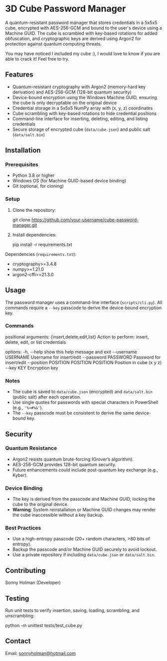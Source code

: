 # 3D Cube Password Manager

A quantum-resistant password manager that stores credentials in a 5x5x5 cube, encrypted with AES-256-GCM and bound to the user's device using a Machine GUID. The cube is scrambled with key-based rotations for added obfuscation, and cryptographic keys are derived using Argon2 for protection against quantum computing threats.

You may have noticed I included my cube :), I would love to know if you are able to crack it! Feel free to try. 

## Features

- Quantum-resistant cryptography with Argon2 (memory-hard key derivation) and AES-256-GCM (128-bit quantum security)
- Device-bound encryption using the Windows Machine GUID, ensuring the cube is only decryptable on the original device
- Credential storage in a 5x5x5 NumPy array with (x, y, z) coordinates
- Cube scrambling with key-based rotations to hide credential positions
- Command-line interface for inserting, deleting, editing, and listing credentials
- Secure storage of encrypted cube (`data/cube.json`) and public salt (`data/salt.bin`)

## Installation

### Prerequisites

- Python 3.8 or higher
- Windows OS (for Machine GUID-based device binding)
- Git (optional, for cloning)

### Setup

1. Clone the repository:

    git clone https://github.com/your-username/cube-password-manager.git

2. Install dependencies:

    pip install -r requirements.txt

Dependencies (`requirements.txt`):
- cryptography>=3.4.8
- numpy>=1.21.0
- argon2-cffi>=21.3.0

## Usage

The password manager uses a command-line interface (`scripts/cli.py`). All commands require a `--key` passcode to derive the device-bound encryption key.

### Commands

positional arguments:
  {insert,delete,edit,list}
                        Action to perform: insert, delete, edit, or list credentials

options:
  -h, --help            show this help message and exit
  --username USERNAME   Username for insert/edit
  --password PASSWORD   Password for insert/edit
  --position POSITION POSITION POSITION
                        Position in cube (x y z)
  --key KEY             Encryption key

### Notes

- The cube is saved to `data/cube.json` (encrypted) and `data/salt.bin` (public salt) after each operation.
- Use single quotes for passwords with special characters in PowerShell (e.g., `'%¤#%&'`).
- The `--key` passcode must be consistent to derive the same device-bound key.

## Security

### Quantum Resistance
- Argon2 resists quantum brute-forcing (Grover’s algorithm).
- AES-256-GCM provides 128-bit quantum security.
- Future enhancements could include post-quantum key exchange (e.g., Kyber).

### Device Binding
- The key is derived from the passcode and Machine GUID, locking the cube to the original device.
- **Warning**: System reinstallation or Machine GUID changes may render the cube inaccessible without a key backup.

### Best Practices
- Use a high-entropy passcode (20+ random characters, >80 bits of entropy).
- Backup the passcode and/or Machine GUID securely to avoid lockout.
- Use a private repository if including `data/cube.json` or `data/salt.bin`.

## Contributing

Sonny Holman (Developer)

## Testing

Run unit tests to verify insertion, saving, loading, scrambling, and unscrambling:

python -m unittest tests/test_cube.py

## Contact

Email: sonnyholman@hotmail.com